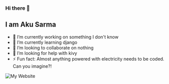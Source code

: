 ### Hi there 👋
## I am Aku Sarma

- 🔭 I’m currently working on something I don't know
- 🌱 I’m currently learning django
- 👯 I’m looking to collaborate on nothing
- 🤔 I’m looking for help with kivy
- ⚡ Fun fact: Almost anything powered with electricity needs to be coded. Can you imagine?!

![My Website](https://akusarma.github.io/portfolio.github.io/)
